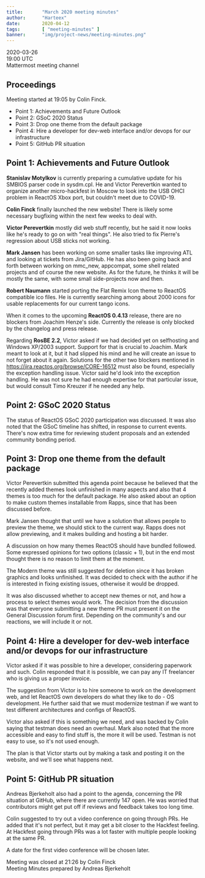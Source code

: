 ```yaml
---
title:       "March 2020 meeting minutes"
author:      "Harteex"
date:        2020-04-12
tags:        [ "meeting-minutes" ]
banner:      "img/project-news/meeting-minutes.png"
---
```


2020-03-26  
19:00 UTC  
Mattermost meeting channel

## Proceedings
Meeting started at 19:05 by Colin Finck.

* Point 1: Achievements and Future Outlook
* Point 2: GSoC 2020 Status
* Point 3: Drop one theme from the default package
* Point 4: Hire a developer for dev-web interface and/or devops for our infrastructure
* Point 5: GitHub PR situation

## Point 1: Achievements and Future Outlook

**Stanislav Motylkov** is currently preparing a cumulative update for his SMBIOS parser code in sysdm.cpl. He and Victor Perevertkin wanted to organize another micro-hackfest in Moscow to look into the USB OHCI problem in ReactOS Xbox port, but couldn't meet due to COVID-19.

**Colin Finck** finally launched the new website! There is likely some necessary bugfixing within the next few weeks to deal with.

**Victor Perevertkin** mostly did web stuff recently, but he said it now looks like he's ready to go on with "real things". He also tried to fix Pierre's regression about USB sticks not working.

**Mark Jansen** has been working on some smaller tasks like improving ATL and looking at tickets from Jira/GitHub. He has also been going back and forth between working on mmc_new, appcompat, some shell related projects and of course the new website. As for the future, he thinks it will be mostly the same, with some small side-projects now and then.

**Robert Naumann** started porting the Flat Remix Icon theme to ReactOS compatible ico files. He is currently searching among about 2000 icons for usable replacements for our current tango icons.

When it comes to the upcoming **ReactOS 0.4.13** release, there are no blockers from Joachim Henze's side. Currently the release is only blocked by the changelog and press release.

Regarding **RosBE 2.2**, Victor asked if we had decided yet on selfhosting and Windows XP/2003 support. Support for that is crucial to Joachim. Mark meant to look at it, but it had slipped his mind and he will create an issue to not forget about it again.
Solutions for the other two blockers mentioned in https://jira.reactos.org/browse/CORE-16512 must also be found, especially the exception handling issue. Victor said he'd look into the exception handling. He was not sure he had enough expertise for that particular issue, but would consult Timo Kreuzer if he needed any help.

## Point 2: GSoC 2020 Status
The status of ReactOS GSoC 2020 participation was discussed. It was also noted that the GSoC timeline has shifted, in response to current events. There's now extra time for reviewing student proposals and an extended community bonding period.

## Point 3: Drop one theme from the default package
Victor Perevertkin submitted this agenda point because he believed that the recently added themes look unfinished in many aspects and also that 4 themes is too much for the default package. He also asked about an option to make custom themes installable from Rapps, since that has been discussed before.

Mark Jansen thought that until we have a solution that allows people to preview the theme, we should stick to the current way. Rapps does not allow previewing, and it makes building and hosting a bit harder.

A discussion on how many themes ReactOS should have bundled followed. Some expressed opinions for two options (classic + 1), but in the end most thought there is no reason to limit them at the moment.

The Modern theme was still suggested for deletion since it has broken graphics and looks unfinished. It was decided to check with the author if he is interested in fixing existing issues, otherwise it would be dropped.

It was also discussed whether to accept new themes or not, and how a process to select themes would work. The decision from the discussion was that everyone submitting a new theme PR must present it on the General Discussion forum first. Depending on the community's and our reactions, we will include it or not.

## Point 4: Hire a developer for dev-web interface and/or devops for our infrastructure
Victor asked if it was possible to hire a developer, considering paperwork and such. Colin responded that it is possible, we can pay any IT freelancer who is giving us a proper invoice. 

The suggestion from Victor is to hire someone to work on the development web, and let ReactOS own developers do what they like to do - OS development. He further said that we must modernize testman if we want to test different architectures and configs of ReactOS.

Victor also asked if this is something we need, and was backed by Colin saying that testman does need an overhaul. Mark also noted that the more accessible and easy to find stuff is, the more it will be used. Testman is not easy to use, so it's not used enough.

The plan is that Victor starts out by making a task and posting it on the website, and we'll see what happens next.

## Point 5: GitHub PR situation
Andreas Bjerkeholt also had a point to the agenda, concerning the PR situation at GitHub, where there are currently 147 open. He was worried that contributors might get put off if reviews and feedback takes too long time.

Colin suggested to try out a video conference on going through PRs. He added that it's not perfect, but it may get a bit closer to the Hackfest feeling. At Hackfest going through PRs was a lot faster with multiple people looking at the same PR.

A date for the first video conference will be chosen later.


Meeting was closed at 21:26 by Colin Finck  
Meeting Minutes prepared by Andreas Bjerkeholt
